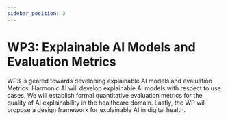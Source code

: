 ```yaml
---
sidebar_position: 3
---
```


# WP3: Explainable AI Models and Evaluation Metrics
WP3 is geared towards developing explainable AI models and evaluation Metrics. Harmonic AI will develop explainable AI models with respect to use cases. We will establish formal quantitative evaluation metrics for the quality of AI explainability in the healthcare domain. Lastly, the WP will propose a design framework for explainable AI in digital health.
